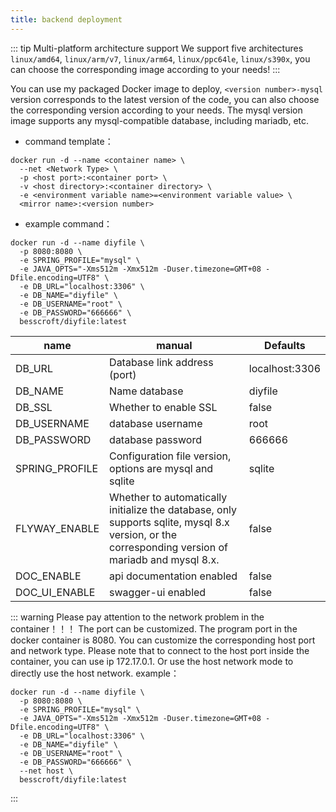 ```yaml
---
title: backend deployment
---
```


::: tip Multi-platform architecture support
We support five architectures `linux/amd64`, `linux/arm/v7`, `linux/arm64`, `linux/ppc64le`, `linux/s390x`, you can choose the corresponding image according to your needs!
:::

You can use my packaged Docker image to deploy, `<version number>-mysql` version corresponds to the latest version of the code, you can also choose the corresponding version according to your needs. The mysql version image supports any mysql-compatible database, including mariadb, etc.

* command template：

```shell
docker run -d --name <container name> \
  --net <Network Type> \
  -p <host port>:<container port> \
  -v <host directory>:<container directory> \
  -e <environment variable name>=<environment variable value> \
  <mirror name>:<version number>
```

* example command：

```shell
docker run -d --name diyfile \
  -p 8080:8080 \
  -e SPRING_PROFILE="mysql" \
  -e JAVA_OPTS="-Xms512m -Xmx512m -Duser.timezone=GMT+08 -Dfile.encoding=UTF8" \
  -e DB_URL="localhost:3306" \
  -e DB_NAME="diyfile" \
  -e DB_USERNAME="root" \
  -e DB_PASSWORD="666666" \
  besscroft/diyfile:latest
```

| name          | manual                                                         | Defaults         |
| ------------- | ------------------------------------------------------------ | -------------- |
| DB_URL        | Database link address (port)                                         | localhost:3306 |
| DB_NAME       | Name database                                                   | diyfile        |
| DB_SSL        | Whether to enable SSL                                                 | false          |
| DB_USERNAME   | database username                                                 | root           |
| DB_PASSWORD   | database password                                                   | 666666         |
| SPRING_PROFILE | Configuration file version, options are mysql and sqlite                                         | sqlite |
| FLYWAY_ENABLE | Whether to automatically initialize the database, only supports sqlite, mysql 8.x version, or the corresponding version of mariadb and mysql 8.x. | false          |
| DOC_ENABLE    | api documentation enabled                                                 | false          |
| DOC_UI_ENABLE | swagger-ui enabled                                              | false          |

::: warning Please pay attention to the network problem in the container！！！
The port can be customized. The program port in the docker container is 8080. You can customize the corresponding host port and network type.
Please note that to connect to the host port inside the container, you can use ip 172.17.0.1. Or use the host network mode to directly use the host network.
example：

```shell
docker run -d --name diyfile \
  -p 8080:8080 \
  -e SPRING_PROFILE="mysql" \
  -e JAVA_OPTS="-Xms512m -Xmx512m -Duser.timezone=GMT+08 -Dfile.encoding=UTF8" \
  -e DB_URL="localhost:3306" \
  -e DB_NAME="diyfile" \
  -e DB_USERNAME="root" \
  -e DB_PASSWORD="666666" \
  --net host \
  besscroft/diyfile:latest
```
:::
